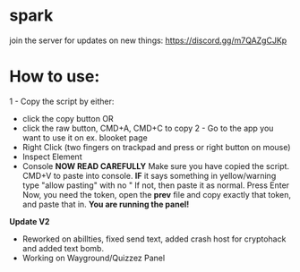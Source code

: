 # spark
join the server for updates on new things:
https://discord.gg/m7QAZgCJKp

# How to use:
1 - Copy the script by either:
 - click the copy button
   OR
- click the raw button, CMD+A, CMD+C to copy
2 - Go to the app you want to use it on ex. blooket page
- Right Click (two fingers on trackpad and press or right button on mouse)
- Inspect Element
- Console
  **NOW READ CAREFULLY**
Make sure you have copied the script.
CMD+V to paste into console.
**IF** it says something in yellow/warning
type "allow pasting" with no "
If not, then paste it as normal.
Press Enter
Now, you need the token, open the **prev** file and copy exactly that token, and paste that in.
**You are running the panel!**

**Update V2**
- Reworked on abillties, fixed send text, added crash host for cryptohack and added text bomb.
- Working on Wayground/Quizzez Panel
